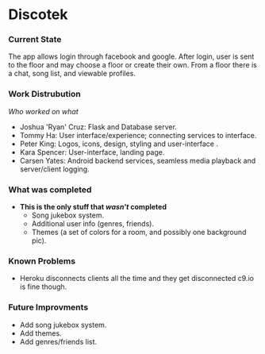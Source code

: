 # Discotek #
### Current State ###
The app allows login through facebook and google.  After login, user is sent to the floor and may choose a floor or create their own.
From a floor there is a chat, song list, and viewable profiles.

### Work Distrubution ###
_Who worked on what_

* Joshua 'Ryan' Cruz: Flask and Database server.
* Tommy Ha: User interface/experience; connecting services to interface.
* Peter King: Logos, icons, design, styling and user-interface .
* Kara Spencer: User-interface, landing page.
* Carsen Yates: Android backend services, seamless media playback and server/client logging.

### What was completed ###
* __This is the only stuff that _wasn't_ completed__
  * Song jukebox system.
  * Additional user info (genres, friends).
  * Themes (a set of colors for a room, and possibly one background pic).

### Known Problems ###
* Heroku disconnects clients all the time and they get disconnected c9.io is fine though.

### Future Improvments ###
* Add song jukebox system.
* Add themes.
* Add genres/friends list.
